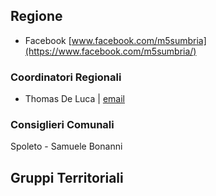 ## Regione
- Facebook [www.facebook.com/m5sumbria](https://www.facebook.com/m5sumbria/)
  
### Coordinatori Regionali
- Thomas De Luca | [email](mailto:)

### Consiglieri Comunali
Spoleto - Samuele Bonanni


## Gruppi Territoriali
